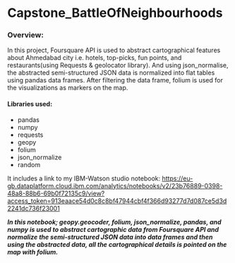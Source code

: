 # Capstone_BattleOfNeighbourhoods

### Overview:
In this project, Foursquare API is used to abstract cartographical features about Ahmedabad city i.e. hotels, top-picks, fun points, and restaurants(using Requests & geolocator library). And using json_normalise, the abstracted semi-structured JSON data is normalized into flat tables using pandas data frames. After filtering the data frame, folium is used for the visualizations as markers on the map.      


#### Libraries used:
* pandas
* numpy
* requests
* geopy
* folium
* json_normalize
* random



It includes a link to my IBM-Watson studio notebook:
https://eu-gb.dataplatform.cloud.ibm.com/analytics/notebooks/v2/23b76889-0398-48a8-88b6-69b0f72135c9/view?access_token=913eaace54d0c8c8bf47944cbf4f366d93277d7d087ce5d3d2241dc736f23001


___In this notebook; geopy.geocoder, folium, json_normalize, pandas, and numpy is used to abstract cartographic data from Foursquare API and normalize the semi-structured JSON data into data frames and then using the abstracted data, all the cartographical details is pointed on the map with folium.___  
